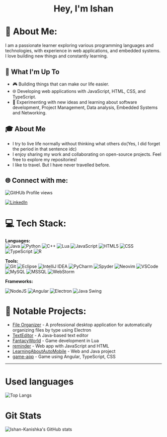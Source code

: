 <h1 align="center">Hey, I'm Ishan</h1>

# 💫 About Me:
I am a passionate learner exploring various programming languages and technologies, with experience in  web applications, and embedded systems. I love building new things and constantly learning.

## 🚀 What I'm Up To

- 🎮 Building things that can make our life easier.
- 🌐 Developing web applications with JavaScript, HTML, CSS, and TypeScript.
- 📝 Experimenting with new ideas and learning about software development, Project Management, Data analysis, Embedded Systems and Networking.

## 🎓 About Me
- I try to live life normally without thinking what others do(Yes, I did forget the period in that sentence idc)
- I enjoy sharing my work and collaborating on open-source projects. Feel free to explore my repositories!
- I like to travel. But I have never travelled before.

<!-- Add your own social or portfolio links below if available -->
<!-- Example:
- [Portfolio](- [Portfolio](https://ishan-kanishka.github.io/))
-->

## 🌐 Connect with me:
<!-- Add your own LinkedIn, email, or other social links here if you have them! -->
![GitHUb Profile views](https://komarev.com/ghpvc/?username=Ishan-Kanishka)

<a href="https://www.linkedin.com/in/ishan-kanishka-9269a4274/" target="_blank" rel="noopener noreferrer">
  <img src="https://img.shields.io/badge/LinkedIn-Profile-%230077B5?logo=linkedin&logoColor=white&style=for-the-badge" alt="LinkedIn"/>
</a>


# 💻 Tech Stack:
**Languages:**  
![Java](https://img.shields.io/badge/java-%23ED8B00.svg?style=for-the-badge&logo=java&logoColor=white)
![Python](https://img.shields.io/badge/python-%2314354C.svg?style=for-the-badge&logo=python&logoColor=white)
![C++](https://img.shields.io/badge/c++-%2300599C.svg?style=for-the-badge&logo=c%2B%2B&logoColor=white)
![Lua](https://img.shields.io/badge/lua-%232C2D72.svg?style=for-the-badge&logo=lua&logoColor=white)
![JavaScript](https://img.shields.io/badge/javascript-%23323330.svg?style=for-the-badge&logo=javascript&logoColor=%23F7DF1E)
![HTML5](https://img.shields.io/badge/html5-%23E34F26.svg?style=for-the-badge&logo=html5&logoColor=white)
![CSS](https://img.shields.io/badge/css-%231572B6.svg?style=for-the-badge&logo=css3&logoColor=white)
![TypeScript](https://img.shields.io/badge/typescript-%23007ACC.svg?style=for-the-badge&logo=typescript&logoColor=white)
![R](https://img.shields.io/badge/R-276DC3?style=for-the-badge&logo=r&logoColor=white)

**Tools:**  
![Git](https://img.shields.io/badge/git-%23F05033.svg?style=for-the-badge&logo=git&logoColor=white)
![Eclipse](https://img.shields.io/badge/Eclipse-2C2255?style=for-the-badge&logo=eclipse&logoColor=white)
![IntelliJ IDEA](https://img.shields.io/badge/IntelliJIDEA-000000?style=for-the-badge&logo=intellij-idea&logoColor=white) ![PyCharm](https://img.shields.io/badge/PyCharm-143?style=for-the-badge&logo=pycharm&logoColor=white) 
![Spyder](https://img.shields.io/badge/Spyder-FF0000?style=for-the-badge&logo=spyder-ide&logoColor=white) ![Neovim](https://img.shields.io/badge/Neovim-57A143?style=for-the-badge&logo=neovim&logoColor=white) 
![VSCode](https://img.shields.io/badge/VSCode-007ACC?style=for-the-badge&logo=visual-studio-code&logoColor=white) ![MySQL](https://img.shields.io/badge/MySQL-4479A1?style=for-the-badge&logo=mysql&logoColor=white)
![MSSQL](https://img.shields.io/badge/MSSQL-CC2927?style=for-the-badge&logo=microsoft-sql-server&logoColor=white) ![WebStorm](https://img.shields.io/badge/WebStorm-000000?style=for-the-badge&logo=webstorm&logoColor=white)

**Frameworks:**


![NodeJS](https://img.shields.io/badge/Node.js-339933?style=for-the-badge&logo=nodedotjs&logoColor=white)
![Angular](https://img.shields.io/badge/Angular-DD0031?style=for-the-badge&logo=angular&logoColor=white)
![Electron](https://img.shields.io/badge/Electron-47848F?style=for-the-badge&logo=electron&logoColor=white)
![Java Swing](https://img.shields.io/badge/Java%20Swing-007396?style=for-the-badge&logo=java&logoColor=white)



# 📂 Notable Projects:
- [File Organizer](https://github.com/Ishan-Kanishka/file-organizer) - A professional desktop application for automatically organizing files by type using Electron
- [TextEditor](https://github.com/Ishan-Kanishka/TextEditor) - A Java-based text editor
- [FantacyWorld](https://github.com/Ishan-Kanishka/FantacyWorld) - Game development in Lua
- [reminder](https://github.com/Ishan-Kanishka/reminder) - Web app with JavaScript and HTML
- [LearningAboutAutoMobile](https://github.com/Ishan-Kanishka/LearningAboutAutoMobile) - Web and Java project
- [game-app](https://ishan-kanishka.github.io/game-app/) - Game using Angular, TypeScript, CSS

---

<!-- Feel free to add more personal details or fun facts! -->
# Used languages
![Top Langs](https://github-readme-stats.vercel.app/api/top-langs/?username=Ishan-Kanishka&layout=compact)

# Git Stats
![Ishan-Kanishka's GitHub stats](https://github-readme-stats.vercel.app/api?username=Ishan-Kanishka&show_icons=true)



